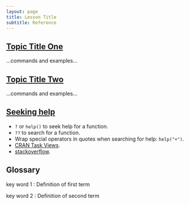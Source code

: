 ```yaml
---
layout: page
title: Lesson Title
subtitle: Reference
---
```

## [Topic Title One](01-one.html)

...commands and examples...

## [Topic Title Two](02-two.html)

...commands and examples...

## [Seeking help](03-seeking-help.md)

 - `?` or `help()` to seek help for a function.
 - `??` to search for a function.
 - Wrap special operators in quotes when searching for help: `help("+")`.
 - [CRAN Task Views](http://cran.at.r-project.org/web/views).
 - [stackoverflow](http://stackoverflow.com/).

## Glossary

key word 1
:   Definition of first term

key word 2
:   Definition of second term
